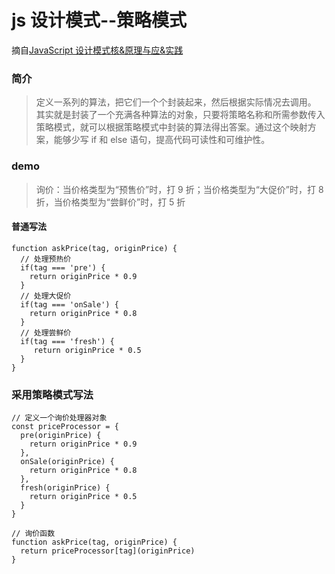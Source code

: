 # js 设计模式--策略模式

摘自[JavaScript 设计模式核&原理与应&实践](https://juejin.im/book/5c70fc83518825428d7f9dfb/section/5cc127ffe51d456e4b3c6ec2)

### 简介

> 定义一系列的算法，把它们一个个封装起来，然后根据实际情况去调用。
> 其实就是封装了一个充满各种算法的对象，只要将策略名称和所需参数传入策略模式，就可以根据策略模式中封装的算法得出答案。通过这个映射方案，能够少写 if 和 else 语句，提高代码可读性和可维护性。

### demo

> 询价：当价格类型为“预售价”时，打 9 折；当价格类型为“大促价”时，打 8 折，当价格类型为“尝鲜价”时，打 5 折

#### 普通写法

```
function askPrice(tag, originPrice) {
  // 处理预热价
  if(tag === 'pre') {
    return originPrice * 0.9
  }
  // 处理大促价
  if(tag === 'onSale') {
    return originPrice * 0.8
  }
  // 处理尝鲜价
  if(tag === 'fresh') {
     return originPrice * 0.5
  }
}
```

### 采用策略模式写法

```
// 定义一个询价处理器对象
const priceProcessor = {
  pre(originPrice) {
    return originPrice * 0.9
  },
  onSale(originPrice) {
    return originPrice * 0.8
  },
  fresh(originPrice) {
    return originPrice * 0.5
  }
}

// 询价函数
function askPrice(tag, originPrice) {
  return priceProcessor[tag](originPrice)
}
```
